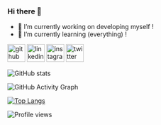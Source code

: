 ### Hi there 👋



- 🔭 I’m currently working on developing myself !
- 🌱 I’m currently learning (everything) !

[<img src='https://cdn.jsdelivr.net/npm/simple-icons@3.0.1/icons/github.svg' alt='github' height='40'>](https://github.com/vinilRathod)    [<img src='https://cdn.jsdelivr.net/npm/simple-icons@3.0.1/icons/linkedin.svg' alt='linkedin' height='40'>](https://linkedin.com/in/vinil-rathod-078262176)  [<img src='https://cdn.jsdelivr.net/npm/simple-icons@3.0.1/icons/instagram.svg' alt='instagram' height='40'>](https://www.instagram.com/vinil_rathod/)  [<img src='https://cdn.jsdelivr.net/npm/simple-icons@3.0.1/icons/twitter.svg' alt='twitter' height='40'>](https://twitter.com/rathod_vinil)  



![GitHub stats](https://github-readme-stats.vercel.app/api?username=vinilRathod&show_icons=true)


![GitHub Activity Graph](https://activity-graph.herokuapp.com/graph?username=vinilRathod)


[![Top Langs](https://github-readme-stats.vercel.app/api/top-langs/?username=vinilRathod)](https://github.com/anuraghazra/github-readme-stats)


![Profile views](https://gpvc.arturio.dev/vinilRathod)
